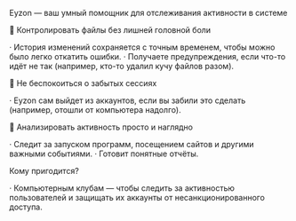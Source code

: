 Eyzon — ваш умный помощник для отслеживания активности в системе

🔹 Контролировать файлы без лишней головной боли

· История изменений сохраняется с точным временем, чтобы можно было легко откатить ошибки.
· Получаете предупреждения, если что-то идёт не так (например, кто-то удалил кучу файлов разом).

🔹 Не беспокоиться о забытых сессиях

· Eyzon сам выйдет из аккаунтов, если вы забили это сделать (например, отошли от компьютера надолго).

🔹 Анализировать активность просто и наглядно

· Следит за запуском программ, посещением сайтов и другими важными событиями.
· Готовит понятные отчёты.

Кому пригодится?

· Компьютерным клубам — чтобы следить за активностью пользователей и защищать их аккаунты от несанкционированного доступа.
